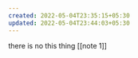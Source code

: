 ```yaml
---
created: 2022-05-04T23:35:15+05:30
updated: 2022-05-04T23:44:03+05:30
---
```

there is no this thing [[note 1]]